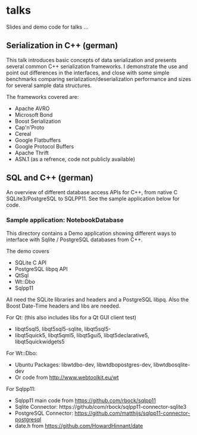 # talks
Slides and demo code for talks ...

## Serialization in C++ (german)

This talk introduces basic concepts of data serialization and presents several common C++ serialization frameworks. I demonstrate the use and point out differences in the interfaces, and close with some simple benchmarks comparing serialization/deserialization performance and sizes for several sample data structures.

The frameworks covered are:
* Apache AVRO
* Microsoft Bond
* Boost Serialization
* Cap'n'Proto
* Cereal
* Google Flatbuffers
* Google Protocol Buffers
* Apache Thrift
* ASN.1 (as a refrence, code not publicly available)


## SQL and C++ (german)

An overview of different database access APIs for C++, from native C SQLite3/PostgreSQL to SQLPP11. See 
the sample application below for code.

### Sample application: NotebookDatabase

This directory contains a Demo application showing different ways to interface with Sqlite / PostgreSQL 
databases from C++.

The demo covers
* SQLite C API
* PostgreSQL libpq API
* QtSql
* Wt::Dbo
* Sqlpp11 

All need the SQLite libraries and headers and a PostgreSQL libpq. Also the
Boost Date-Time headers and libs are needed.

For Qt: (this also includes libs for a Qt GUI client test)
* libqt5sql5, libqt5sql5-sqlite, libqt5sql5-
* libqt5quick5, libqt5qml5, libqt5gui5, libqt5declarative5, libqt5quickwidgets5

For Wt::Dbo:
* Ubuntu Packages: libwtdbo-dev, libwtdbopostgres-dev, libwtdbosqlite-dev
* Or code from http://www.webtoolkit.eu/wt

For Sqlpp11:
* Sqlpp11 main code from https://github.com/rbock/sqlpp11
* Sqlite Connector: https://github/com/rbock/sqlpp11-connector-sqlite3
* PostgreSQL Connector: https://github.com/matthijs/sqlpp11-connector-postgresql
* date.h from https://github.com/HowardHinnant/date

